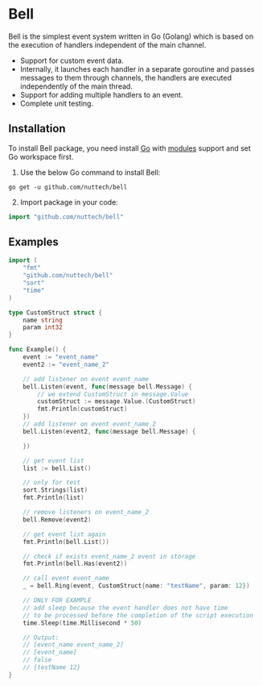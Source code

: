 # Bell

Bell is the simplest event system written in Go (Golang) which is based on the execution of handlers independent of the main channel.

- Support for custom event data.
- Internally, it launches each handler in a separate goroutine and passes messages to them through channels, the handlers are executed independently of the main thread.
- Support for adding multiple handlers to an event.
- Complete unit testing.

## Installation

To install Bell package, you need install [Go](https://golang.org) with [modules](https://github.com/golang/go/wiki/Modules) support and set Go workspace first.
1. Use the below Go command to install Bell:
```shell
go get -u github.com/nuttech/bell
```
2. Import package in your code:
```go
import "github.com/nuttech/bell"
```

## Examples
```go
import (
	"fmt"
	"github.com/nuttech/bell"
	"sort"
	"time"
)

type CustomStruct struct {
	name string
	param int32
}

func Example() {
	event := "event_name"
	event2 := "event_name_2"

	// add listener on event event_name
	bell.Listen(event, func(message bell.Message) {
		// we extend CustomStruct in message.Value
		customStruct := message.Value.(CustomStruct)
		fmt.Println(customStruct)
	})
	// add listener on event event_name_2
	bell.Listen(event2, func(message bell.Message) {

	})

	// get event list
	list := bell.List()

	// only for test
	sort.Strings(list)
	fmt.Println(list)

	// remove listeners on event_name_2
	bell.Remove(event2)

	// get event list again
	fmt.Println(bell.List())

	// check if exists event_name_2 event in storage
	fmt.Println(bell.Has(event2))

	// call event event_name
	_ = bell.Ring(event, CustomStruct{name: "testName", param: 12})

	// ONLY FOR EXAMPLE
	// add sleep because the event handler does not have time
	// to be processed before the completion of the script execution
	time.Sleep(time.Millisecond * 50)

	// Output:
	// [event_name event_name_2]
	// [event_name]
	// false
	// {testName 12}
}
```
